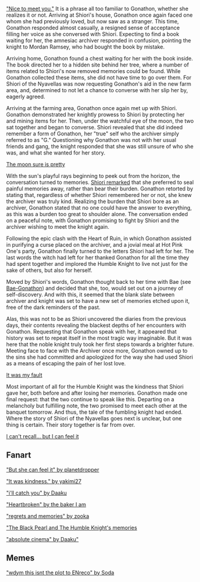 <!-- title: The Moon Sets so the Sun May Rise -->
<!-- relationship: It's Complicated -->

["Nice to meet you."](https://youtu.be/mb91g7vQSnA?t=1769) It is a phrase all too familiar to Gonathon, whether she realizes it or not. Arriving at Shiori's house, Gonathon once again faced one whom she had previously loved, but now saw as a stranger. This time, Gonathon responded almost casually, a resigned sense of acceptance filling her voice as she conversed with Shiori. Expecting to find a book waiting for her, the amnesiac archiver responded in confusion, pointing the knight to Mordan Ramsey, who had bought the book by mistake.

Arriving home, Gonathon found a chest waiting for her with the book inside. The book directed her to a hidden site behind her tree, where a number of items related to Shiori's now removed memories could be found. While Gonathon collected these items, she did not have time to go over them. For Shiori of the Nyavellas was now requesting Gonathon's aid in the new farm area, and, determined to not let a chance to converse with her slip her by, eagerly agreed.

Arriving at the farming area, Gonathon once again met up with Shiori. Gonathon demonstrated her knightly prowess to Shiori by protecting her and mining items for her. Then, under the watchful eye of the moon, the two sat together and began to converse. Shiori revealed that she did indeed remember a form of Gonathon, her "true" self who the archiver simply referred to as "G." Questioning why Gonathon was not with her usual friends and gang, the knight responded that she was still unsure of who she was, and what she wanted for her story.

[The moon sure is pretty](#embed:https://youtu.be/mb91g7vQSnA?t=4171)

With the sun's playful rays beginning to peek out from the horizon, the conversation turned to memories. [Shiori remarked](https://youtu.be/mb91g7vQSnA?t=4297) that she preferred to seal painful memories away, rather than bear their burden. Gonathon retorted by stating that, regardless of whether Shiori remembered her or not, she knew the archiver was truly kind. Realizing the burden that Shiori bore as an archiver, Gonathon stated that no one could have the answer to everything, as this was a burden too great to shoulder alone. The conversation ended on a peaceful note, with Gonathon promising to fight by Shiori and the archiver wishing to meet the knight again.

Following the epic clash with the Heart of Ruin, in which Gonathon assisted in purifying a curse placed on the archiver, and a jovial meal at Hot Pink One's party, Gonathon finally turned to the letters Shiori had left for her. The last words the witch had left for her thanked Gonathon for all the time they had spent together and implored the Humble Knight to live not just for the sake of others, but also for herself.

Moved by Shiori's words, Gonathon thought back to her time with Bae (see [Bae-Gonathon](#edge:bae-gigi)) and decided that she, too, would set out on a journey of self-discovery. And with this, it seemed that the blank slate between archiver and knight was set to have a new set of memories etched upon it, free of the dark reminders of the past.

Alas, this was not to be as Shiori uncovered the diaries from the previous days, their contents revealing the blackest depths of her encounters with Gonathon. Requesting that Gonathon speak with her, it appeared that history was set to repeat itself in the most tragic way imaginable. But it was here that the noble knight truly took her first steps towards a brighter future. Meeting face to face with the Archiver once more, Gonathon owned up to the sins she had committed and apologized for the way she had used Shiori as a means of escaping the pain of her lost love.

[It was my fault](#embed:https://www.youtube.com/live/mb91g7vQSnA?si=UZkt8f46vWLuP6Do&t=12257)

Most important of all for the Humble Knight was the kindness that Shiori gave her, both before and after losing her memories. Gonathon made one final request: that the two continue to speak like this. Departing on a melancholy but fulfilling note, the two promised to meet each other at the banquet tomorrow. And thus, the tale of the fumbling knight had ended. Where the story of Shiori of the Nyavellas goes next is unclear, but one thing is certain. Their story together is far from over.

[I can't recall... but I can feel it](#embed:https://www.youtube.com/live/mb91g7vQSnA?si=tve9IVBF0HJBYQkK&t=12800)

## Fanart

["But she can feel it" by planetdropper](https://x.com/planetdropper/status/1930074019526783341)

["It was kindness." by yakimi27](https://x.com/Yakimi27/status/1925898088876568829/)

["i'll catch you" by Daaku](https://x.com/koizumi_arata/status/1922439809542316098/)

["Heartbroken" by the baker I am](https://x.com/imabaker111/status/1922026532635107535)

["regrets and memories" by zooka](https://x.com/zookacchi/status/1921260437854716282)

["The Black Pearl and The Humble Knight's memories](https://x.com/dyusenjin/status/1921284991440302168)

["absolute cinema" by Daaku"](https://x.com/koizumi_arata/status/1921229759813452174)

## Memes

["wdym this isnt the plot to ENreco" by Soda](https://x.com/XoSodaXo13/status/1920439218947387445)
